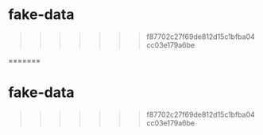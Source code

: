 # fake-data
>>>>>>> f87702c27f69de812d15c1bfba04cc03e179a6be

=======
# fake-data
>>>>>>> f87702c27f69de812d15c1bfba04cc03e179a6be

